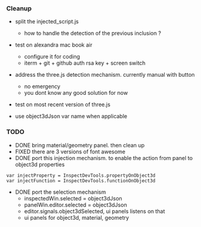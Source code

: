 ### Cleanup
- split the injected_script.js
  - how to handle the detection of the previous inclusion ?
- test on alexandra mac book air
  - configure it for coding
  - iterm + git + github auth rsa key + screen switch
- address the three.js detection mechanism. currently manual with button
  - no emergency
  - you dont know any good solution for now

- test on most recent version of three.js
- use object3dJson var name when applicable


### TODO



- DONE bring material/geometry panel. then clean up
- FIXED there are 3 versions of font awesome
- DONE port this injection mechanism. to enable the action from panel to object3d properties
```
var injectProperty = InspectDevTools.propertyOnObject3d
var injectFunction = InspectDevTools.functionOnObject3d
```
- DONE port the selection mechanism
  - inspectedWin.selected = object3dJson
  - panelWin.editor.selected = object3dJson
  - editor.signals.object3dSelected, ui panels listens on that
  - ui panels for object3d, material, geometry
  
